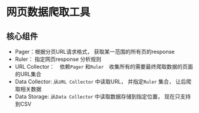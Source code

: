# 网页数据爬取工具

## 核心组件

- Pager：根据分页URL请求格式， 获取某一范围的所有页的response
- Ruler： 指定网页response 分析规则
- URL Collector：　依赖`Pager` 和`Ruler`　收集所有的需要最终爬取数据的页面的URL集合
- Data Collector: 从`URL Collector` 中读取URL， 并指定`Ruler` 集合， 让后爬取相关数据
- Data Storage: 从`Data Collector` 中读取数据存储到指定位置， 现在只支持到CSV


